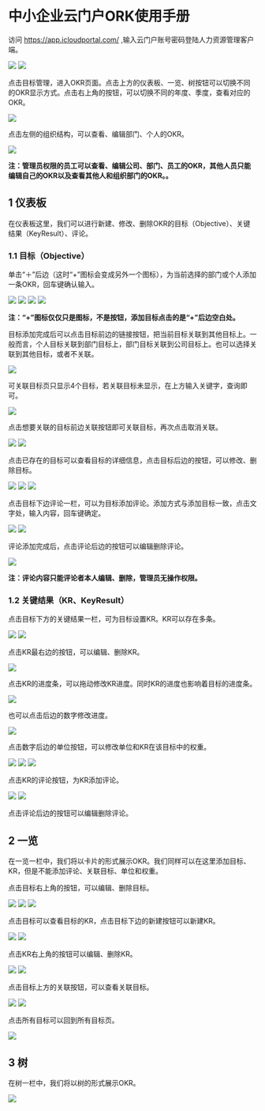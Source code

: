 # 中小企业云门户ORK使用手册
访问 https://app.icloudportal.com/ ,输入云门户账号密码登陆人力资源管理客户端。

![](./images/okr/0.1.png)
![](./images/okr/0.2.png)

点击目标管理，进入OKR页面。点击上方的仪表板、一览、树按钮可以切换不同的OKR显示方式。点击右上角的按钮，可以切换不同的年度、季度，查看对应的OKR。

![](./images/okr/0.3.png)

点击左侧的组织结构，可以查看、编辑部门、个人的OKR。

![](./images/okr/0.4.png)

**注：管理员权限的员工可以查看、编辑公司、部门、员工的OKR，其他人员只能编辑自己的OKR以及查看其他人和组织部门的OKR。。**

## 1 仪表板
在仪表板这里，我们可以进行新建、修改、删除OKR的目标（Objective）、关键结果（KeyResult）、评论。
### 1.1 目标（Objective）
单击“＋”后边（这时“+”图标会变成另外一个图标），为当前选择的部门或个人添加一条OKR，回车键确认输入。

![](./images/okr/1.1.png)
![](./images/okr/1.2.png)
![](./images/okr/1.3.png)
![](./images/okr/1.4.png)

**注：“+”图标仅仅只是图标，不是按钮，添加目标点击的是“+”后边空白处。**

目标添加完成后可以点击目标前边的链接按钮，把当前目标关联到其他目标上。一般而言，个人目标关联到部门目标上，部门目标关联到公司目标上。也可以选择关联到其他目标，或者不关联。

![](./images/okr/1.5.png)

可关联目标页只显示4个目标，若关联目标未显示，在上方输入关键字，查询即可。

![](./images/okr/1.6.png)

点击想要关联的目标前边关联按钮即可关联目标，再次点击取消关联。

![](./images/okr/1.7.png)
![](./images/okr/1.8.png)

点击已存在的目标可以查看目标的详细信息，点击目标后边的按钮，可以修改、删除目标。

![](./images/okr/1.9.png)
![](./images/okr/1.10.png)
![](./images/okr/1.11.png)

点击目标下边评论一栏，可以为目标添加评论。添加方式与添加目标一致，点击文字处，输入内容，回车键确定。

![](./images/okr/1.12.png)
![](./images/okr/1.13.png)

评论添加完成后，点击评论后边的按钮可以编辑删除评论。

![](./images/okr/1.14.png)

**注：评论内容只能评论者本人编辑、删除，管理员无操作权限。**

### 1.2 关键结果（KR、KeyResult）
点击目标下方的关键结果一栏，可为目标设置KR。KR可以存在多条。

![](./images/okr/1.15.png)
![](./images/okr/1.16.png)

点击KR最右边的按钮，可以编辑、删除KR。

![](./images/okr/1.17.png)

点击KR的进度条，可以拖动修改KR进度。同时KR的进度也影响着目标的进度条。

![](./images/okr/1.18.png)

也可以点击后边的数字修改进度。

![](./images/okr/1.19.png)

点击数字后边的单位按钮，可以修改单位和KR在该目标中的权重。

![](./images/okr/1.20.png)
![](./images/okr/1.21.png)
![](./images/okr/1.22.png)

点击KR的评论按钮，为KR添加评论。

![](./images/okr/1.23.png)
![](./images/okr/1.24.png)

点击评论后边的按钮可以编辑删除评论。

## 2 一览
在一览一栏中，我们将以卡片的形式展示OKR。我们同样可以在这里添加目标、KR，但是不能添加评论、关联目标、单位和权重。

点击目标右上角的按钮，可以编辑、删除目标。

![](./images/okr/2.1.png)
![](./images/okr/2.1-1.png)
![](./images/okr/2.1-2.png)

点击目标可以查看目标的KR，点击目标下边的新建按钮可以新建KR。

![](./images/okr/2.3.png)
![](./images/okr/2.4.png)

点击KR右上角的按钮可以编辑、删除KR。

![](./images/okr/2.5.png)
![](./images/okr/2.2.png)

点击目标上方的关联按钮，可以查看关联目标。

![](./images/okr/2.7.png)
![](./images/okr/2.6.png)

点击所有目标可以回到所有目标页。

![](./images/okr/2.8.png)

## 3 树
在树一栏中，我们将以树的形式展示OKR。

![](./images/okr/3.1.png)


